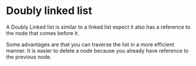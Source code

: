 # Doubly linked list

A Doubly Linked list is similar to a linked list expect it also has a reference to the node that comes before it.

Some advantages are that you can traverse the list in a more efficient manner. It is easier to delete a node because you already have reference to the previous node.